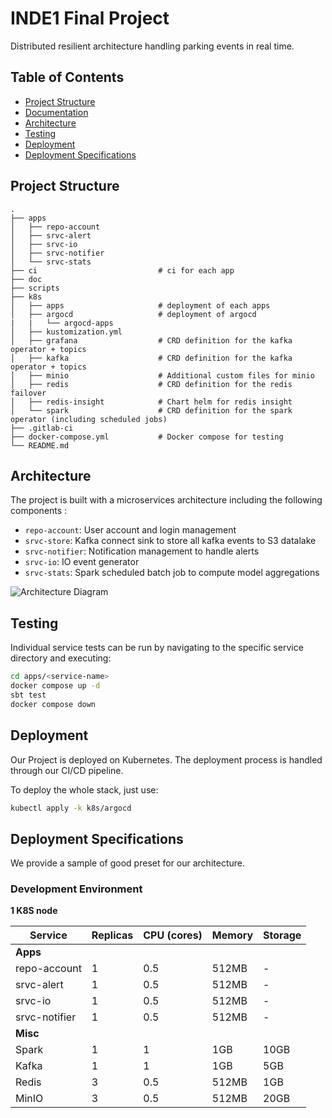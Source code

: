 # INDE1 Final Project

Distributed resilient architecture handling parking events in real time.

## Table of Contents
- [Project Structure](#project-structure)
- [Documentation](#documentation)
- [Architecture](#architecture)
- [Testing](#testing)
- [Deployment](#deployment)
- [Deployment Specifications](#deployment-specifications)

## Project Structure

```
.
├── apps
│   ├── repo-account
│   ├── srvc-alert
│   ├── srvc-io
│   ├── srvc-notifier
│   └── srvc-stats
├── ci                           # ci for each app
├── doc
├── scripts
├── k8s
│   ├── apps                     # deployment of each apps
│   ├── argocd                   # deployment of argocd
|   |   └── argocd-apps
│   ├── kustomization.yml
│   ├── grafana                  # CRD definition for the kafka operator + topics
│   ├── kafka                    # CRD definition for the kafka operator + topics
│   ├── minio                    # Additional custom files for minio
│   ├── redis                    # CRD definition for the redis failover
│   ├── redis-insight            # Chart helm for redis insight
│   └── spark                    # CRD definition for the spark operator (including scheduled jobs)
├── .gitlab-ci
├── docker-compose.yml           # Docker compose for testing
└── README.md
```

## Architecture

The project is built with a microservices architecture including the following components :

- `repo-account`: User account and login management
- `srvc-store`: Kafka connect sink to store all kafka events to S3 datalake
- `srvc-notifier`: Notification management to handle alerts
- `srvc-io`: IO event generator
- `srvc-stats`: Spark scheduled batch job to compute model aggregations

![Architecture Diagram](doc/arch/infra_v1.2.png)

## Testing

Individual service tests can be run by navigating to the specific service directory and executing:

```bash
cd apps/<service-name>
docker compose up -d
sbt test
docker compose down
```

## Deployment

Our Project is deployed on Kubernetes. The deployment process is handled through our CI/CD pipeline.

To deploy the whole stack, just use:

```bash
kubectl apply -k k8s/argocd
```

## Deployment Specifications

We provide a sample of good preset for our architecture.

### Development Environment

**1 K8S node**

| Service | Replicas | CPU (cores) | Memory | Storage |
|---------|----------|-------------|--------|---------|
| **Apps** |
| repo-account  | 1 | 0.5 | 512MB | - |
| srvc-alert    | 1 | 0.5 | 512MB | - |
| srvc-io       | 1 | 0.5 | 512MB | - |
| srvc-notifier | 1 | 0.5 | 512MB | - |
| **Misc** |
| Spark | 1 | 1 | 1GB | 10GB | 3-node replica set |
| Kafka | 1 | 1 | 1GB | 5GB | Single instance |
| Redis | 3 | 0.5 | 512MB | 1GB | 3 node Cluster |
| MinIO | 3 | 0.5 | 512MB | 20GB | Cluster |
